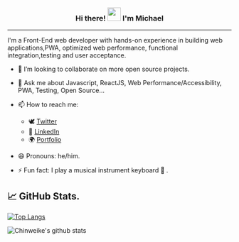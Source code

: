 <h3 align="center"> Hi there! <img src="https://raw.githubusercontent.com/MartinHeinz/MartinHeinz/master/wave.gif" width="30px"> I'm <B>Michael</B></h3>
<hr>

I'm a Front-End web developer with hands-on experience in building web applications,PWA, optimized web performance, functional integration,testing and user acceptance.

- 👯 I’m looking to collaborate on more open source projects.
- 💬 Ask me about Javascript, ReactJS,  Web Performance/Accessibility, PWA, Testing, Open Source...

- 📫 How to reach me: 
  * 🕊 [Twitter](https://twitter.com/cmcWebCode "My Twitter")
  * 📱 [LinkedIn](www.linkedin.com/in/michael-chinweike-467360a8/ "My LinkedIn")
  * 🌍 [Portfolio](https://www.chinweikemichael.tech/ "portfolio")
- 😄 Pronouns: he/him.
- ⚡ Fun fact: I play a musical instrument keyboard 🎹 .
<!--
## 🔧 Technologies & Tools


-->

## &#x1f4c8; GitHub Stats.

[![Top Langs](https://github-readme-stats.vercel.app/api/top-langs/?username=cmcWebCode40&layout=compact&theme=tokyonight)](https://github.com/cmcWebCode40)



![Chinweike's github stats](https://github-readme-stats.vercel.app/api?username=cmcWebCode40&show_icons=true&theme=tokyonight)



<!--




Here are some ideas to get you started:

- 🔭 I’m currently working on ...
- 🌱 I’m currently learning ...
- 👯 I’m looking to collaborate on ...
- 🤔 I’m looking for help with ...
- 💬 Ask me about ...
- 📫 How to reach me: ...
- 😄 Pronouns: ...
- ⚡ Fun fact: ...
-->

